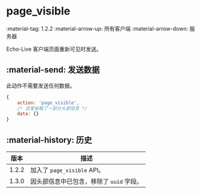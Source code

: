 # page_visible
<span class="feature-tag" title="最早可用版本" markdown>
    <span class="icon">:material-tag:</span>
    <span class="text">1.2.2</span>
</span>
<span class="feature-tag" title="出站终端类型" markdown>
    <span class="icon">:material-arrow-up:</span>
    <span class="text">所有客户端</span>
</span>
<span class="feature-tag" title="入站终端类型" markdown>
    <span class="icon">:material-arrow-down:</span>
    <span class="text">服务器</span>
</span>

Echo-Live 客户端页面重新可见时发送。

## :material-send: 发送数据
此动作不需要发送任何数据。

``` javascript title="示例"
{
    action: 'page_visible',
    /* 这里省略了一部分头部信息 */
    data: {}
}
```

## :material-history: 历史

| 版本 | 描述 |
| - | - |
| 1.2.2 | 加入了 `page_visible` API。 |
| 1.3.0 | 因头部信息中已包含，移除了 `uuid` 字段。 |
